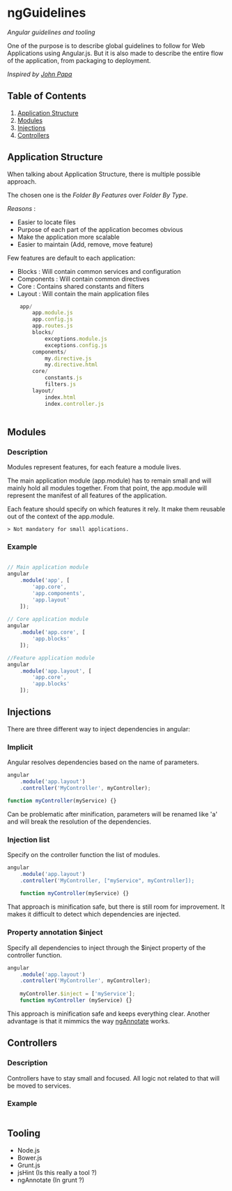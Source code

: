 # ngGuidelines

*Angular guidelines and tooling*

One of the purpose is to describe global guidelines to follow for Web Applications using Angular.js.
But it is also made to describe the entire flow of the application, from packaging to deployment.

*Inspired by [John Papa](https://github.com/johnpapa/angularjs-styleguide)* 

## Table of Contents

  1. [Application Structure](#application-structure)
  2. [Modules](#modules)
  3. [Injections](#injections)
  4. [Controllers](#controllers)

## Application Structure

When talking about Application Structure, there is multiple possible approach.

The chosen one is the *Folder By Features* over *Folder By Type*.

*Reasons* : 

- Easier to locate files 
- Purpose of each part of the application becomes obvious
- Make the application more scalable
- Easier to maintain (Add, remove, move feature)

Few features are default to each application:
- Blocks : Will contain common services and configuration
- Components : Will contain common directives
- Core : Contains shared constants and filters
- Layout : Will contain the main application files

```javascript
    app/
        app.module.js
        app.config.js
        app.routes.js
        blocks/
			exceptions.module.js
			exceptions.config.js
        components/
            my.directive.js
            my.directive.html
        core/
        	constants.js
        	filters.js
        layout/
            index.html
            index.controller.js
        
```					

## Modules

### Description 

Modules represent features, for each feature a module lives.

The main application module (app.module) has to remain small and will mainly hold all modules together.
From that point, the app.module will represent the manifest of all features of the application.

Each feature should specify on which features it rely.
It make them reusable out of the context of the app.module.

	> Not mandatory for small applications.
	
### Example

```javascript

// Main application module
angular
	.module('app', [
		'app.core',
		'app.components',
		'app.layout'
	]);
	
// Core application module
angular
	.module('app.core', [
		'app.blocks'
	]);

//Feature application module
angular
	.module('app.layout', [
		'app.core',
		'app.blocks'
	]);

```

## Injections

There are three different way to inject dependencies in angular:

### Implicit

Angular resolves dependencies based on the name of parameters.

```javascript
angular
	.module('app.layout')
	.controller('MyController', myController);

function myController(myService) {}
```

Can be problematic after minification, parameters will be renamed like 'a' and will break the resolution of the dependencies.

### Injection list

Specify on the controller function the list of modules.

```javascript
angular
	.module('app.layout')
	.controller('MyController, ["myService", myController]);
	
	function myController(myService) {}
```

That approach is minification safe, but there is still room for improvement.
It makes it difficult to detect which dependencies are injected.

### Property annotation $inject 

Specify all dependencies to inject through the $inject property of the controller function.

```javascript
angular
	.module('app.layout')
	.controller('MyController', myController);
	
	myController.$inject = ['myService'];
	function myController (myService) {}
```

This approach is minification safe and keeps everything clear.
Another advantage is that it mimmics the way [ngAnnotate](#ngAnnotate) works.

## Controllers

### Description

Controllers have to stay small and focused.
All logic not related to that will be moved to services.

### Example

```javascript

```

## Tooling
 - Node.js
 - Bower.js
 - Grunt.js
 - jsHint (Is this really a tool ?)
 - ngAnnotate (In grunt ?)

